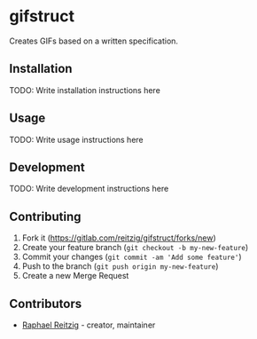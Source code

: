 # gifstruct

Creates GIFs based on a written specification. 

## Installation

TODO: Write installation instructions here

## Usage

TODO: Write usage instructions here

## Development

TODO: Write development instructions here

## Contributing

1. Fork it (<https://gitlab.com/reitzig/gifstruct/forks/new>)
2. Create your feature branch (`git checkout -b my-new-feature`)
3. Commit your changes (`git commit -am 'Add some feature'`)
4. Push to the branch (`git push origin my-new-feature`)
5. Create a new Merge Request

## Contributors

- [Raphael Reitzig](https://gitlab.com/reitzig) - creator, maintainer
